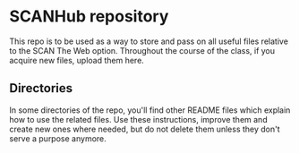 # SCANHub repository

This repo is to be used as a way to store and pass on all useful files relative to the SCAN The Web option.
Throughout the course of the class, if you acquire new files, upload them here.

## Directories

In some directories of the repo, you'll find other README files which explain how to use the related files. Use these instructions, improve them and create new ones where needed, but do not delete them unless they don't serve a purpose anymore.
